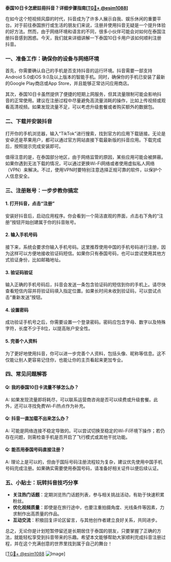 **泰国10日卡怎麽註冊抖音？详细步骤指南[[TG💪+ @esim1088](https://t.me/s/esim1088)]**

在如今这个短视频风靡的时代，抖音成为了许多人展示自我、娱乐休闲的重要平台。对于前往泰国旅行或生活的朋友们来说，注册并使用抖音无疑是一个提升体验的好方法。然而，由于网络环境和语言的不同，很多小伙伴可能会对如何在泰国注册抖音感到困惑。今天，我们就来详细讲解一下泰国10日卡用户该如何顺利注册抖音。

### 一、准备工作：确保你的设备与网络环境

首先，你需要确认自己的手机是否支持抖音的运行环境。抖音需要一部支持Android 5.0或iOS 9.0及以上版本的智能手机。同时，确保你的手机已安装了最新的Google Play商店或App Store，并且能够正常访问应用商店。

其次，泰国10日卡虽然提供了便捷的短期上网服务，但其流量限制可能会影响抖音的正常使用。建议在注册过程中尽量避免高流量消耗的操作，比如上传视频或观看高清视频。如果发现流量不足，可以考虑升级套餐或者购买额外的数据包。

### 二、下载并安装抖音

打开你的手机浏览器，输入“TikTok”进行搜索，找到官方的应用下载链接。无论是安卓还是苹果用户，都可以通过官方网站直接下载最新版的抖音应用。下载完成后，按照提示完成安装即可。

值得注意的是，在泰国部分地区，由于网络监管的原因，某些应用可能会被屏蔽。如果你遇到无法下载的情况，可以通过更换Wi-Fi网络或者使用虚拟私人网络（VPN）来解决。不过，使用VPN时要特别注意选择正规可靠的软件，以保护个人信息安全。

### 三、注册账号：一步步教你搞定

#### 1. 打开抖音，点击“注册”

安装好抖音后，启动应用程序。你会看到一个简洁直观的界面，点击右下角的“注册”按钮开始创建属于你的抖音账号。

#### 2. 输入手机号码

接下来，系统会要求你输入手机号码。这里推荐使用中国的手机号码进行注册，因为这样可以方便地接收验证码短信。如果你只有泰国号码，也可以尝试使用其他方式验证身份，比如邮箱地址。

#### 3. 验证码验证

输入正确的手机号码后，抖音会发送一条包含验证码的短信到你的手机上。请尽快查看短信内容并将验证码填入指定位置。如果长时间未收到验证码，可以尝试点击“重新发送”按钮。

#### 4. 设置密码

成功验证手机号之后，你需要设置一个登录密码。密码应包含字母、数字以及特殊字符，长度不少于8位，以提高账户安全性。

#### 5. 完善个人资料

为了更好地使用抖音，你可以进一步完善个人资料，包括头像、昵称等信息。这不仅能让别人更容易记住你，也能让你的主页看起来更加专业。

### 四、常见问题解答

#### Q: 我的泰国10日卡流量不够怎么办？
A: 如果发现流量即将耗尽，可以联系运营商咨询是否可以续费或升级套餐。此外，还可以寻找免费Wi-Fi热点作为补充。

#### Q: 抖音一直加载不出来怎么办？
A: 可能是网络连接不稳定导致的。可以尝试切换至稳定的Wi-Fi环境下操作；若仍存在问题，则需检查手机是否开启了飞行模式或其他干扰功能。

#### Q: 能否用泰国号码直接注册？
A: 理论上是可以的，但由于国际号码注册流程较为复杂，建议优先使用中国手机号码完成注册。如果确实需要使用泰国号码，请准备好相关证件以便后续认证。

### 五、小贴士：玩转抖音技巧分享

- **关注热门话题**：定期浏览热门话题列表，参与相关挑战活动，有助于快速积累粉丝。
- **优化视频质量**：即使是在旅行途中，也要注重拍摄角度、光线条件等因素，力求制作出高质量的作品。
- **互动交流**：积极回复评论区留言，与其他创作者建立良好关系，共同进步。

总之，无论你是计划短暂停留还是长期居住于泰国的朋友，只要掌握了正确的方法，就能轻松享受到抖音带来的乐趣。希望本文能够帮助大家顺利完成抖音注册过程，并在这个充满创意的世界里找到属于自己的舞台！

[[TG💪+ @esim1088](https://t.me/s/esim1088) ![Image](https://i.postimg.cc/4NQfJmqS/Snipaste-2025-05-13-00-14-12.png)]